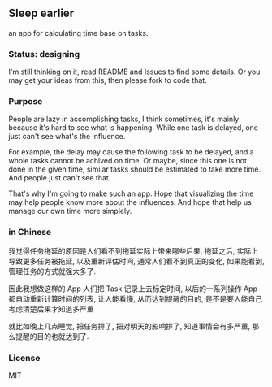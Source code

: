 
Sleep earlier
------

an app for calculating time base on tasks.

### Status: designing

I'm still thinking on it, read README and Issues to find some details.
Or you may get your ideas from this, then please fork to code that.

### Purpose

People are lazy in accomplishing tasks, I think sometimes,
it's mainly because it's hard to see what is happening.
While one task is delayed, one just can't see what's the influence.

For example, the delay may cause the following task to be delayed,
and a whole tasks cannot be achived on time.
Or maybe, since this one is not done in the given time,
similar tasks should be estimated to take more time.
And people just can't see that.

That's why I'm going to make such an app.
Hope that visualizing the time may help people know more about the influences.
And hope that help us manage our own time more simplely.

### in Chinese

我觉得任务拖延的原因是人们看不到拖延实际上带来哪些后果,
拖延之后, 实际上导致更多任务被拖延, 以及重新评估时间,
通常人们看不到真正的变化, 如果能看到, 管理任务的方式就强大多了.

因此我想做这样的 App 人们把 Task 记录上去标定时间,
以后的一系列操作 App 都自动重新计算时间的列表, 让人能看懂,
从而达到提醒的目的, 是不是要人能自己考虑清楚后果才知道多严重

就比如晚上几点睡觉, 把任务排了, 把对明天的影响排了,
知道事情会有多严重, 那么提醒的目的也就达到了.

### License

MIT
